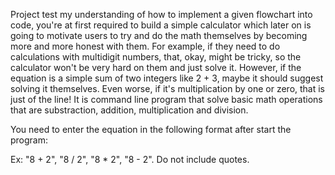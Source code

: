 Project test my understanding of how to implement a given flowchart into code, you're at first required to build a simple calculator which later on is 
going to motivate users to try and do the math themselves by becoming more and more honest with them. For example, if they need to do calculations with 
multidigit numbers, that, okay, might be tricky, so the calculator won't be very hard on them and just solve it. However, if the equation is a simple sum 
of two integers like 2 + 3, maybe it should suggest solving it themselves. Even worse, if it's multiplication by one or zero, that is just of the line! 
It is command line program that solve basic math operations that are substraction, addition, multiplication and division.

You need to enter the equation in the following format after start the program: 

Ex: "8 + 2", "8 / 2", "8 * 2", "8 - 2". Do not include quotes.
